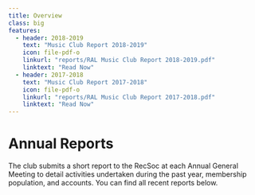 ```yaml
---
title: Overview
class: big
features:
  - header: 2018-2019
    text: "Music Club Report 2018-2019"
    icon: file-pdf-o
    linkurl: "reports/RAL Music Club Report 2018-2019.pdf"
    linktext: "Read Now"
  - header: 2017-2018
    text: "Music Club Report 2017-2018"
    icon: file-pdf-o
    linkurl: "reports/RAL Music Club Report 2017-2018.pdf"
    linktext: "Read Now"
---
```

# Annual Reports

The club submits a short report to the RecSoc at each Annual General Meeting to detail activities undertaken during the past year, membership population, and accounts. You can find all recent reports below.

